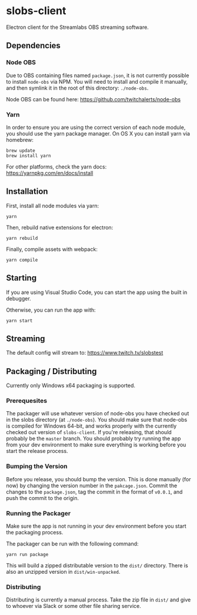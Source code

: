 # slobs-client
Electron client for the Streamlabs OBS streaming software.

## Dependencies

### Node OBS

Due to OBS containing files named `package.json`, it is not
currently possible to install `node-obs` via NPM. You will
need to install and compile it manually, and then symlink it
in the root of this directory: `./node-obs`.

Node OBS can be found here:
https://github.com/twitchalerts/node-obs

### Yarn

In order to ensure you are using the correct version of each
node module, you should use the yarn package manager. On OS X
you can install yarn via homebrew:

```
brew update
brew install yarn
```

For other platforms, check the yarn docs:
https://yarnpkg.com/en/docs/install

## Installation

First, install all node modules via yarn:

```
yarn
```

Then, rebuild native extensions for electron:

```
yarn rebuild
```

Finally, compile assets with webpack:

```
yarn compile
```

## Starting

If you are using Visual Studio Code, you can start the app
using the built in debugger.

Otherwise, you can run the app with:

```
yarn start
```

## Streaming

The default config will stream to:
https://www.twitch.tv/slobstest

## Packaging / Distributing

Currently only Windows x64 packaging is supported.

### Prerequesites

The packager will use whatever version of node-obs you have
checked out in the slobs directory (at `./node-obs`).  You
should make sure that node-obs is compiled for Windows 64-bit,
and works properly with the currently checked out version of
`slobs-client`.  If you're releasing, that should probably be
the `master` branch.  You should probably try running the app
from your dev environment to make sure everything is working
before you start the release process.

### Bumping the Version

Before you release, you should bump the version.  This is done
manually (for now) by changing the version number in the `pakcage.json`.
Commit the changes to the `package.json`, tag the commit in the format
of `v0.0.1`, and push the commit to the origin.

### Running the Packager

Make sure the app is not running in your dev environment
before you start the packaging process.

The packager can be run with the following command:

```
yarn run package
```

This will build a zipped distributable version to the `dist/`
directory.  There is also an unzipped version in `dist/win-unpacked`.

### Distributing

Distributing is currently a manual process.  Take the zip
file in `dist/` and give to whoever via Slack or some other
file sharing service.
